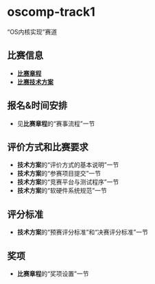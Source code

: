 # oscomp-track1
“OS内核实现”赛道

## 比赛信息
- [**比赛章程**](https://shimo.im/docs/N2A1M8vV47cJP5AD/)
- [**比赛技术方案**](https://shimo.im/docs/Wr3DVevExDc8wDkJ)

## 报名&时间安排
- 见**比赛章程**的“赛事流程”一节

## 评价方式和比赛要求
- **技术方案**的“评价方式的基本说明”一节
- **技术方案**的“参赛项目提交”一节
- **技术方案**的“竞赛平台与测试程序”一节
- **技术方案**的“软硬件系统规范”一节

## 评分标准
- **技术方案**的“预赛评分标准”和“决赛评分标准”一节

## 奖项
- **比赛章程**的“奖项设置”一节
